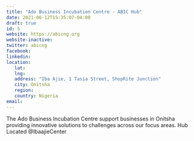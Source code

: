 ```yaml
---
title: "Ado Business Incubation Centre - ABIC Hub"
date: 2021-06-12T15:35:07-04:00
draft: true
id: 5
website: https://abicng.org
website-inactive: 
twitter: abicng
facebook: 
linkedin: 
location: 
   lat: 
   lng: 
   address: "Iba Ajie, 1 Tasia Street, ShopRite Junction"
   city: Onitsha
   region: 
   country: Nigeria
email: 
---
```

The Ado Business Incubation Centre support businesses in Onitsha providing innovative solutions to challenges across our focus areas. Hub Located @IbaajieCenter
